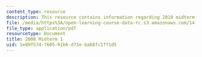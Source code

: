 ```yaml
---
content_type: resource
description: This resource contains information regarding 2010 midterm 1.
file: /media/https%3A/open-learning-course-data-rc.s3.amazonaws.com/14-12-economic-applications-of-game-theory-fall-2012/1e89f574760591b6d71eba68fc1ff1d5_MIT14_12F12_midterm1_2010.pdf
file_type: application/pdf
resourcetype: Document
title: 2008 Midterm 1
uid: 1e89f574-7605-91b6-d71e-ba68fc1ff1d5
---
```

